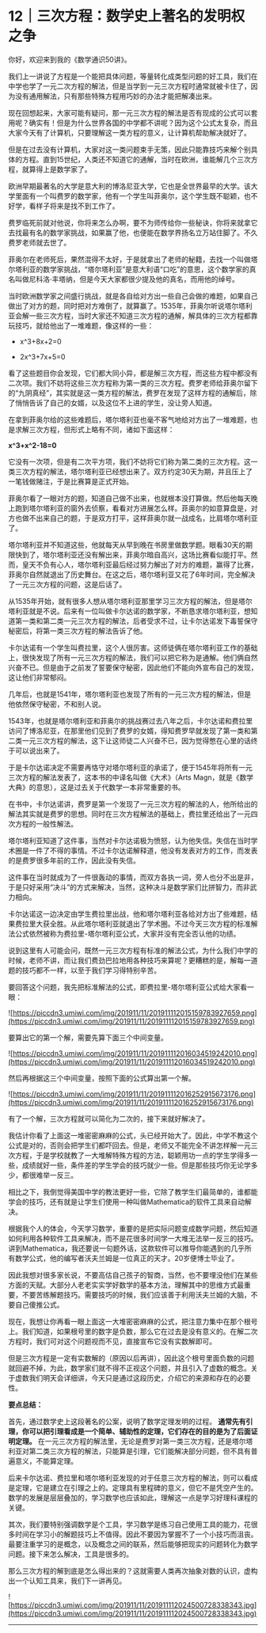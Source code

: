 # 12｜三次方程：数学史上著名的发明权之争

你好，欢迎来到我的《数学通识50讲》。

我们上一讲说了方程是一个能把具体问题，等量转化成类型问题的好工具，我们在中学也学了一元二次方程的解法，但是当学到一元三次方程时通常就被卡住了，因为没有通用解法，只有那些特殊方程用巧妙的办法才能把解凑出来。

现在回想起来，大家可能有疑问，那一元三次方程的解法是否有现成的公式可以套用呢？确实有！但是为什么世界各国的中学都不讲呢？因为这个公式太复杂，而且大家今天有了计算机，只要理解这一类方程的意义，让计算机帮助解决就好了。

但是在过去没有计算机，大家对这一类问题束手无策，因此只能靠技巧来解个别具体的方程。直到15世纪，人类还不知道它的通解，当时在欧洲，谁能解几个三次方程，就算得上是数学家了。

欧洲早期最著名的大学是意大利的博洛尼亚大学，它也是全世界最早的大学。该大学里面有一个叫费罗的数学家，他有一个学生叫菲奥尔，这个学生既不聪颖，也不好学，看样子将来是找不到工作了。

费罗临死前就对他说，你将来怎么办啊，要不为师传给你一些秘诀，你将来就拿它去找最有名的数学家挑战，如果赢了他，也便能在数学界扬名立万站住脚了。不久费罗老师就去世了。

菲奥尔在老师死后，果然混得不太好，于是就拿出了老师的秘籍，去找一个叫做塔尔塔利亚的数学家挑战，“塔尔塔利亚”是意大利语“口吃”的意思，这个数学家的真名叫做尼科洛·丰塔纳，但是今天大家都很少提及他的真名，而用他的绰号。

当时欧洲数学家之间盛行挑战，就是各自给对方出一些自己会做的难题，如果自己做出了对方的题，同时把对方难倒了，就算赢了。1535年，菲奥尔听说塔尔塔利亚会解一些三次方程，当时大家还不知道三次方程的通解，解具体的三次方程都靠玩技巧，就给他出了一堆难题，像这样的一些：

* x^3+8x+2=0

* 2x^3+7x+5=0

看了这些题目你会发现，它们都大同小异，都是解三次方程，而这些方程中都没有二次项。我们不妨将这些三次方程称为第一类的三次方程。费罗老师给菲奥尔留下的“九阴真经”，其实就是这一类方程的解法，费罗在发现了这样方程的通解后，除了悄悄告诉了自己的女婿，以及这位不上进的学生，没让旁人知道。

在拿到菲奥尔给的这些难题后，塔尔塔利亚也毫不客气地给对方出了一堆难题，也是求解三次方程，但形式上略有不同，诸如下面这样：

 **x^3+x^2-18=0**

它没有一次项，但是有二次平方项，我们不妨将它们称为第二类的三次方程。这一类三次方程的解法，塔尔塔利亚已经想出来了。双方约定30天为期，并且压上了一笔钱做赌注，于是比赛算是正式开始。

菲奥尔看了一眼对方的题，知道自己做不出来，也就根本没打算做。然后他每天晚上跑到塔尔塔利亚的窗外去侦察，看看对方进展怎么样。菲奥尔的如意算盘是，对方也做不出来自己的题，于是双方打平，这样菲奥尔就一战成名，比肩塔尔塔利亚了。

塔尔塔利亚并不知道这些，他就每天从早到晚在书房里做数学题。眼看30天的期限快到了，塔尔塔利亚还没有解出来，菲奥尔暗自高兴，这场比赛看似能打平。然而，皇天不负有心人，塔尔塔利亚最后经过努力解出了对方的难题，赢得了比赛，菲奥尔自然就退出了历史舞台。在这之后，塔尔塔利亚又花了6年时间，完全解决了一元三次方程的问题，这是后话了。

从1535年开始，就有很多人想从塔尔塔利亚那里学习三次方程的解法，但是塔尔塔利亚就是不说。后来有一位叫做卡尔达诺的数学家，不断恳求塔尔塔利亚，想知道第一类和第二类一元三次方程的解法，后者受求不过，让卡尔达诺发下毒誓保守秘密后，将第一类三次方程的解法告诉了他。

卡尔达诺有一个学生叫费拉里，这个人很厉害。这师徒俩在塔尔塔利亚工作的基础上，很快发现了所有一元三次方程的解法，我们可以把它称为是通解。他们俩自然兴奋不已。但是由于之前发了誓要保守秘密，因此他们不能向外宣布自己的发现，这让他们非常郁闷。

几年后，也就是1541年，塔尔塔利亚也发现了所有的一元三次方程的解法，但是他依然保守秘密，不和别人说。

1543年，也就是塔尔塔利亚和菲奥尔的挑战赛过去八年之后，卡尔达诺和费拉里访问了博洛尼亚，在那里他们见到了费罗的女婿，得知费罗早就发现了第一类和第二类一元三次方程的解法，这下让这师徒二人兴奋不已，因为觉得憋在心里的话终于可以说出来了。

于是卡尔达诺决定不需要再恪守对塔尔塔利亚的承诺了，便于1545年将所有一元三次方程的解法发表了，这本书的中译名叫做《大术》（Arts Magn，就是《数学大典》的意思），这是过去关于代数学一本非常重要的书。

在书中，卡尔达诺讲，费罗是第一个发现了一元三次方程的解法的人，他所给出的解法其实就是费罗的思想。同时在三次方程解法的基础上，费拉里还给出了一元四次方程的一般性解法。

塔尔塔利亚知道了这件事，当然对卡尔达诺极为愤怒，认为他失信。失信在当时学术圈是一件了不得的事情。不过卡尔达诺解释道，他没有发表对方的工作，而发表的是费罗很多年前的工作，因此没有失信。

这件事在当时就成为了一件很轰动的事情，而双方各执一词，旁人也分不出是非，于是只好采用“决斗”的方式来解决，当然，这种决斗是数学家们比拼智力，而非武力相向。

卡尔达诺这一边决定由学生费拉里出战，他和塔尔塔利亚各给对方出了些难题，结果费拉里大获全胜。从此塔尔塔利亚就退出了学术圈。不过今天三次方程的标准解法公式依然被称为费拉里-塔尔塔利亚公式，大家并没有完全否认他的功绩。

说到这里有人可能会问，既然一元三次方程有标准的解法公式，为什么我们中学的时候，老师不讲，而让我们费劲巴拉地用各种技巧来算呢？更糟糕的是，解每一道题的技巧都不一样，以至于我们学习得特别辛苦。

要回答这个问题，我先把标准解法的公式，即费拉里-塔尔塔利亚公式给大家看一眼：

![https://piccdn3.umiwi.com/img/201911/11/201911112015159783927659.png](https://piccdn3.umiwi.com/img/201911/11/201911112015159783927659.png)

要算出它的第一个解，需要先算下面三个中间变量。

![https://piccdn3.umiwi.com/img/201911/11/201911112016034519242010.png](https://piccdn3.umiwi.com/img/201911/11/201911112016034519242010.png)

然后再根据这三个中间变量，按照下面的公式算出第一个解。

![https://piccdn3.umiwi.com/img/201911/11/201911112016252915673176.png](https://piccdn3.umiwi.com/img/201911/11/201911112016252915673176.png)

有了一个解，三次方程就可以简化为二次的，接下来就好解决了。

我估计你看了上面这一堆密密麻麻的公式，头已经开始大了。因此，中学不教这个公式是对的，否则会把学生们都吓回去。但是，老师又不能完全不讲怎样解一元三次方程，于是学校就教了一大堆解特殊方程的方法，聪颖用功一点的学生学得多一些，成绩就好一些，条件差的学生学会的技巧就少一些。但是那些技巧你无论学多少，都很难举一反三。

相比之下，我倒觉得美国中学的教法更好一些，它除了教学生们最简单的，谁都能学会的技巧，还有就是让学生们使用一种叫做Mathematica的软件工具来自动解决。

根据我个人的体会，今天学习数学，重要的是把实际问题变成数学问题，然后知道如何利用各种软件工具来解决，而不是花很多时间学一大堆无法举一反三的技巧。讲到Mathematica，我还要说一句题外话，这款软件可以推导你能遇到的几乎所有数学公式，他的编写者沃夫兰姆是一位真正的天才。20岁便博士毕业了。

因此我想对很多家长说，不要高估自己孩子的智商，当然，也不要埋没他们在某些方面的天赋。大部分人老老实实学好数学的基本方法，理解其中的思维方式最重要，不要苦练解题技巧。需要技巧的时候，我们应该善于利用沃夫兰姆的大脑，不要自己傻推公式。

现在，我想让你再看一眼上面这一大堆密密麻麻的公式，把注意力集中在那个根号上。我们知道，如果根号里的数字是负数，那么它在过去是没有意义的。在解二次方程时，我们可对这个问题视而不见，直接宣布它没有实数解即可。

但是三次方程是一定有实数解的（原因以后再讲），因此这个根号里面负数的问题就回避不掉，为此，数学家们就不得不正视这个问题，并且引入了虚数的概念。关于虚数我们明天会详细讲，今天只是通过这段历史，介绍它的来源和存在的必要性。

 **要点总结：**

首先，通过数学史上这段著名的公案，说明了数学定理发明的过程。 **通常先有引理，你可以把引理看成是一个简单、辅助性的定理，它们存在的目的是为了后面证明定理。** 在一元三次方程的解法里，无论是费罗对第一类三次方程，还是塔尔塔利亚对第二类三次方程的解法，只能算是引理，它们能解决部分问题，但不具有普遍意义，不能算定理。

后来卡尔达诺、费拉里和塔尔塔利亚发现的对于任意三次方程的解法，则可以看成是定理，它是建立在引理之上的。定理具有里程碑的意义，但它不是凭空产生的。数学的发展是层层叠加的，学习数学也应该如此，理解这一点是学习好理科课程的关键。

其次，我们要特别强调数学是个工具，学习数学是练习自己使用工具的能力，花很多时间在学习小的解题技巧上不值得。因此不要因为掌握不了一个小技巧而沮丧。最要注重学习的是概念，以及概念之间的联系，然后能够把现实的问题转化为数学问题。接下来怎么解决，工具是很多的。

那么三次方程的解到底是怎么得出来的？这就需要人类再次抽象对数的认识，虚构出一个认知工具来，我们下一讲再见。

![https://piccdn3.umiwi.com/img/201911/11/201911112024500728338343.jpg](https://piccdn3.umiwi.com/img/201911/11/201911112024500728338343.jpg)

---
